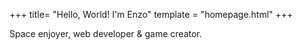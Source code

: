+++
title= "Hello, World! I'm Enzo"
template = "homepage.html"
+++

Space enjoyer, web developer & game creator.
